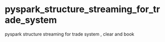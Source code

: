 # pyspark_structure_streaming_for_trade_system
pyspark structure streaming for trade system , clear and book
